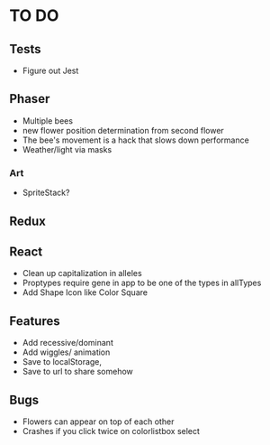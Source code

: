 # TO DO

## Tests

-   Figure out Jest

## Phaser

-   Multiple bees
-   new flower position determination from second flower
-   The bee's movement is a hack that slows down performance
-   Weather/light via masks

### Art

-   SpriteStack?

## Redux

## React

-   Clean up capitalization in alleles
-   Proptypes require gene in app to be one of the types in allTypes
-   Add Shape Icon like Color Square

## Features

-   Add recessive/dominant
-   Add wiggles/ animation
-   Save to localStorage,
-   Save to url to share somehow

## Bugs

-   Flowers can appear on top of each other
-   Crashes if you click twice on colorlistbox select
